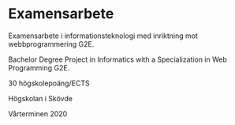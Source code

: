 # Examensarbete
Examensarbete i informationsteknologi med inriktning mot webbprogrammering G2E.

Bachelor Degree Project in Informatics with a Specialization in Web Programming G2E.

30 högskolepoäng/ECTS

Högskolan i Skövde

Vårterminen 2020
